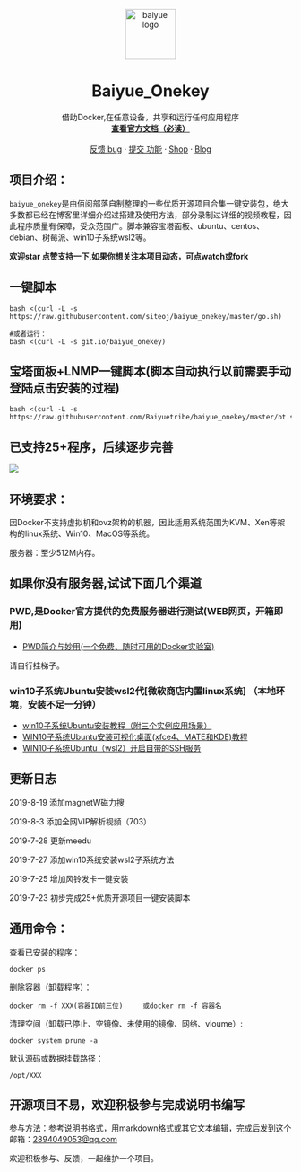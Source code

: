 <p align="center">
  <a href="https://baiyue.one/">
    <img src="https://raw.githubusercontent.com/Baiyuetribe/baiyue_onekey/master/logo.png" alt="baiyue logo" width="90" height="90">
  </a>
</p>

<h1 align="center">Baiyue_Onekey</h1>

<p align="center">
  借助Docker,在任意设备，共享和运行任何应用程序
  <br>
  <a href="https://book.baiyue.one/"><strong>查看官方文档（必读）</strong></a>
  <br>
  <br>
  <a href="https://github.com/Baiyuetribe/baiyue_onekey/issues/new?template=bug.md">反馈 bug</a>
  ·
  <a href="https://github.com/Baiyuetribe/baiyue_onekey/issues/new?template=feature.md&labels=feature">提交 功能</a>
  ·
  <a href="https://mall.baiyue.one/">Shop</a>
  ·
  <a href="https://baiyue.one/">Blog</a>
</p>



## 项目介绍：

`baiyue_onekey`是由佰阅部落自制整理的一些优质开源项目合集一键安装包，绝大多数都已经在博客里详细介绍过搭建及使用方法，部分录制过详细的视频教程，因此程序质量有保障，受众范围广。脚本兼容宝塔面板、ubuntu、centos、debian、树莓派、win10子系统wsl2等。

**欢迎star 点赞支持一下,如果你想关注本项目动态，可点watch或fork**

## 一键脚本

```
bash <(curl -L -s https://raw.githubusercontent.com/siteoj/baiyue_onekey/master/go.sh)

#或者运行：
bash <(curl -L -s git.io/baiyue_onekey)
```

## 宝塔面板+LNMP一键脚本(脚本自动执行以前需要手动登陆点击安装的过程)

```
bash <(curl -L -s https://raw.githubusercontent.com/Baiyuetribe/baiyue_onekey/master/bt.sh)
```



## 已支持25+程序，后续逐步完善

![](https://raw.githubusercontent.com/Baiyuetribe/baiyue_onekey/master/list.png)



## 环境要求：

因Docker不支持虚拟机和ovz架构的机器，因此适用系统范围为KVM、Xen等架构的linux系统、Win10、MacOS等系统。

服务器：至少512M内存。

## 如果你没有服务器,试试下面几个渠道

### PWD,是Docker官方提供的免费服务器进行测试(WEB网页，开箱即用)

- [PWD简介与妙用(一个免费、随时可用的Docker实验室)](https://baiyue.one/archives/472.html)

请自行挂梯子。

### win10子系统Ubuntu安装wsl2代[微软商店内置linux系统] （本地环境，安装不足一分钟）

- [win10子系统Ubuntu安装教程（附三个实例应用场景）](https://baiyue.one/archives/1140.html)
- [WIN10子系统Ubuntu安装可视化桌面(xfce4、MATE和KDE)教程](https://baiyue.one/archives/1152.html)
- [WIN10子系统Ubuntu（wsl2）开启自带的SSH服务](https://baiyue.one/archives/1160.html)

## 更新日志

2019-8-19 添加magnetW磁力搜

2019-8-3 添加全网VIP解析视频（703）

2019-7-28 更新meedu

2019-7-27 添加win10系统安装wsl2子系统方法

2019-7-25 增加风铃发卡一键安装

2019-7-23 初步完成25+优质开源项目一键安装脚本

## 通用命令：

查看已安装的程序：

```
docker ps 
```

删除容器（卸载程序）：

```
docker rm -f XXX(容器ID前三位)     或docker rm -f 容器名
```

清理空间（卸载已停止、空镜像、未使用的镜像、网络、vloume）:

```
docker system prune -a
```

默认源码或数据挂载路径：

`/opt/XXX`


## 开源项目不易，欢迎积极参与完成说明书编写

参与方法：参考说明书格式，用markdown格式或其它文本编辑，完成后发到这个邮箱：2894049053@qq.com

欢迎积极参与、反馈，一起维护一个项目。
